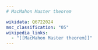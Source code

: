 ```yaml
---
# MacMahon Master theorem

wikidata: Q6722024
msc_classification: "05"
wikipedia_links:
  - "[[MacMahon Master theorem]]"
---
```

